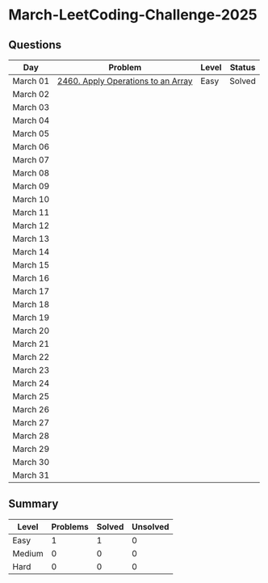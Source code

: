 # March-LeetCoding-Challenge-2025


## Questions
| Day | Problem | Level | Status |
| --- | --- | --- | --- |
| March 01 | [2460. Apply Operations to an Array](https://leetcode.com/problems/apply-operations-to-an-array/) | Easy | Solved |
| March 02 | []() |  |  |
| March 03 | []() |  |  |
| March 04 | []() |  |  |
| March 05 | []() |  |  |
| March 06 | []() |  |  |
| March 07 | []() |  |  |
| March 08 | []() |  |  |
| March 09 | []() |  |  |
| March 10 | []() |  |  |
| March 11 | []() |  |  |
| March 12 | []() |  |  |
| March 13 | []() |  |  |
| March 14 | []() |  |  |
| March 15 | []() |  |  |
| March 16 | []() |  |  |
| March 17 | []() |  |  |
| March 18 | []() |  |  |
| March 19 | []() |  |  |
| March 20 | []() |  |  |
| March 21 | []() |  |  |
| March 22 | []() |  |  |
| March 23 | []() |  |  |
| March 24 | []() |  |  |
| March 25 | []() |  |  |
| March 26 | []() |  |  |
| March 27 | []() |  |  |
| March 28 | []() |  |  |
| March 29 | []() |  |  |
| March 30 | []() |  |  |
| March 31 | []() |  |  |


## Summary
| Level  | Problems | Solved | Unsolved |
| ---    | --- | --- | --- |
| Easy   | 1 | 1 | 0 |
| Medium | 0 | 0 | 0 |
| Hard   | 0 | 0 | 0 |
